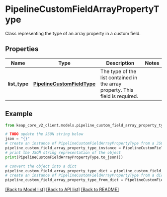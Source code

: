 # PipelineCustomFieldArrayPropertyType

Class representing the type of an array property in a custom field.

## Properties

Name | Type | Description | Notes
------------ | ------------- | ------------- | -------------
**list_type** | [**PipelineCustomFieldType**](PipelineCustomFieldType.md) | The type of the list contained in the array property. This field is required. | 

## Example

```python
from keap_core_v2_client.models.pipeline_custom_field_array_property_type import PipelineCustomFieldArrayPropertyType

# TODO update the JSON string below
json = "{}"
# create an instance of PipelineCustomFieldArrayPropertyType from a JSON string
pipeline_custom_field_array_property_type_instance = PipelineCustomFieldArrayPropertyType.from_json(json)
# print the JSON string representation of the object
print(PipelineCustomFieldArrayPropertyType.to_json())

# convert the object into a dict
pipeline_custom_field_array_property_type_dict = pipeline_custom_field_array_property_type_instance.to_dict()
# create an instance of PipelineCustomFieldArrayPropertyType from a dict
pipeline_custom_field_array_property_type_from_dict = PipelineCustomFieldArrayPropertyType.from_dict(pipeline_custom_field_array_property_type_dict)
```
[[Back to Model list]](../README.md#documentation-for-models) [[Back to API list]](../README.md#documentation-for-api-endpoints) [[Back to README]](../README.md)



